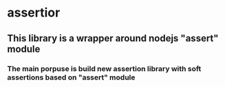 # assertior

## This library is a wrapper around nodejs "assert" module

### The main porpuse is build new assertion library with soft assertions based on "assert" module

